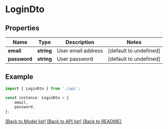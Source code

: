 # LoginDto


## Properties

Name | Type | Description | Notes
------------ | ------------- | ------------- | -------------
**email** | **string** | User email address | [default to undefined]
**password** | **string** | User password | [default to undefined]

## Example

```typescript
import { LoginDto } from './api';

const instance: LoginDto = {
    email,
    password,
};
```

[[Back to Model list]](../README.md#documentation-for-models) [[Back to API list]](../README.md#documentation-for-api-endpoints) [[Back to README]](../README.md)
